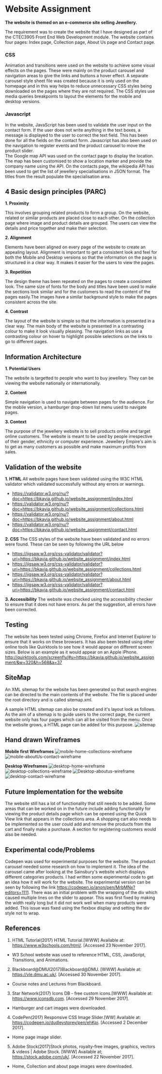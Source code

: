 # Website Assignment 


**The website is themed on an e-commerce site selling Jewellery.**

The requirement was to create the website that I have designed as part of the CTEC3905 Front End Web Development module. The website contains four pages: Index page, Collection page, About Us page and Contact page. 

### CSS
Animation and transitions were used on the website to achieve some visual effects on the pages. These were mainly on the product carousel and navigation areas to give the links and buttons a hover effect. A separate carousel style sheet file was created because it is only used on the homepage and in this way helps to reduce unnecessary CSS styles being downloaded on the pages where they are not required.
The CSS styles use media queries breakpoints to layout the elements for the mobile and desktop versions. 

### Javascript
In the website, JavaScript has been used to validate the user input on the contact form. If the user does not write anything in the text boxes, a message is displayed to the user to correct the text field. This has been done for all the fields on the contact form. Javascript has also been used on the navigation to register events and the product carousel to move the product slider.  
The Google map API was used on the contact page to display the location. The map has been customised to show a location marker and provide the company name using the API. On the contacts page, the wikipedia API has been used to get the list of jewellery specialisations in JSON format. The titles from the result populate the specialisation area.

## 4 Basic design principles (PARC)
**1. Proximity** 

This involves grouping related products to form a group. On the website, related or similar products are placed close to each other. On the collection page where image and product details are grouped. The users can view the details and price together and make their selection.

**2. Alignment**

 Elements have been aligned on every page of the website to create an appealing layout. Alignment is important to get a consistent look and feel for both the Mobile and Desktop versions so that the information on the page is structured in a clear way. It makes it easier for the users to view the pages.

**3. Repetition**

 The design theme has been repeated on the pages to create a consistent look. The same size of fonts for the body and titles have been used to make the sections look similar and for the customers to read the content of the pages easily.The images have a similar background style to make the pages consistent across the site.

**4. Contrast**

 The layout of the website is simple so that the information is presented in a clear way. The main body of the website is presented in a contrasting colour to make it look visually pleasing. The navigation links as use a contrasting colour on hover to highlight possible selections on the links to go to different pages. 

## Information Architecture
**1. Potential Users**

 The website is targetted to people who want to buy jewellery. They can be viewing the website nationally or internationally. 

**2. Content**

 Simple navigation is used to navigate between pages for the audience. For the mobile version, a hamburger drop-down list menu used to navigate pages.

**3. Context**

 The purpose of the jewellery website is to sell products online and target online customers. The website is meant to be used by people irrespective of their gender, ethnicity or computer experience. Jewellery Empire's aim is to get as many customers as possible and make maximum profits from sales. 

## Validation of the website
**1. HTML**
All website pages have been validated using the W3C HTML validator which validated successfully without any errors or warnings.
- https://validator.w3.org/nu/?doc=https://bkavia.github.io/website_assignment/index.html
- https://validator.w3.org/nu/?doc=https://bkavia.github.io/website_assignment/collections.html
- https://validator.w3.org/nu/?doc=https://bkavia.github.io/website_assignment/about.html
- https://validator.w3.org/nu/?doc=https://bkavia.github.io/website_assignment/contact.html

**2. CSS**
The CSS styles of the website have been validated and no errors were found. These can be seen by following the URL below
- https://jigsaw.w3.org/css-validator/validator?uri=https://bkavia.github.io/website_assignment/index.html
- https://jigsaw.w3.org/css-validator/validator?uri=https://bkavia.github.io/website_assignment/collections.html
- https://jigsaw.w3.org/css-validator/validator?uri=https://bkavia.github.io/website_assignment/about.html
- https://jigsaw.w3.org/css-validator/validator?uri=https://bkavia.github.io/website_assignment/contact.html

**3. Accessibility** 
The website was checked using the accessibility checker to ensure that it does not have errors. As per the suggestion, all errors have been corrected.

## Testing
The website has been tested using Chrome, Firefox and Internet Explorer to ensure that it works on these browsers. It has also been tested using other online tools like Quirktools to see how it would appear on different screen sizes.  Below is an example as it would appear on an Apple iPhone.
http://quirktools.com/screenfly/#u=https://bkavia.github.io/website_assignment/&w=320&h=568&a=37

## SiteMap
An XML sitemap for the website has been generated so that search engines can be directed to the main contents of the website. The file is placed under the root directory and is called sitemap.xml. 

A sample HTML sitemap can also be created and it's layout look as follows. As the aim of a sitemap is to guide users to the correct page, the current website only has four pages which can all be visited from the menu. Once the website grows, a HTML page can be added for this purpose.
![sitemap](images/sitemap.jpg "sitemap")

## Hand drawn Wireframes
**Mobile first Wireframes**
![mobile-home-collections-wireframe](wireframes/mobile-home-collections.jpg "mobile-home-collections")
![mobile-aboutUs-contact-wireframe](wireframes/mobile-aboutUs-contact.jpg "mobile-aboutUs-contact")

**Desktop Wireframes**
![desktop-home-wireframe](wireframes/desktop-home.jpg "desktop-home")
![desktop-collections-wireframe](wireframes/desktop-collections.jpg "desktop-collections")
![Desktop-aboutus-wireframe](wireframes/desktop-aboutus.jpg "Desktop-aboutus")
![desktop-contact-wireframe](wireframes/desktop-contact.jpg "desktop-contact")


## Future Implementation for the website
The website still has a lot of functionality that still needs to be added. Some areas that can be worked on in the future include adding functionality for viewing the product details page which can be opened using the Quick View link that appears in the collections area. A shopping cart also needs to be implemented so the user could add and remove the products from the cart and finally make a purchase. A section for registering customers would also be needed.


## Experimental code/Problems
Codepen was used for experimental purposes for the website. The product carousel needed some research on how to implement it. The idea of the carousel came after looking at the Sainsbury's website which displays different categories products. I had written some experimental code to get an idea how it will work for the website. The experimental version can be seen by following the link https://codepen.io/anon/pen/MrbMNx?editors=1111. 
There was an initial problem with the wrapping of the div which caused multiple lines on the slider to appear. This was first fixed by making the width really long but it did not work well when many products were added. This issue was fixed using the flexbox display and setting the div style not to wrap.


## References

1. HTML Tutorial(2017) HTML Tutorial.[WWW] Available at: https://www.w3schools.com/html/. [Accessed 23 November 2017].
  - W3 School website was used to reference HTML, CSS, JavaScript, Transitions, and Animations. 
2. Blackboard@DMU(2017)Blackboard@DMU. [WWW] Available at: https://vle.dmu.ac.uk/. [Accessed  30 November 2017].
  - Course notes and Lectures from Blackboard.
3. Star Network(2017) Icons DB - free custom icons.[WWW] Available at: https://www.iconsdb.com. [Accessed 29 November 2017].
  - Hamburger and cart images were downloaded.
4. CodePen(2017) Responsive CSS Image Slider.[WW] Available at: https://codepen.io/dudleystorey/pen/ehKpi. [Accessed 2 December 2017].
  - Home page image slider.
5. Adobe Stock(2017)Stock photos, royalty-free images, graphics, vectors & videos | Adobe Stock. [WWW] Available at; https://stock.adobe.com/uk/. [Accessed 22 November 2017].
  - Home, Collection and about page images were downloaded.